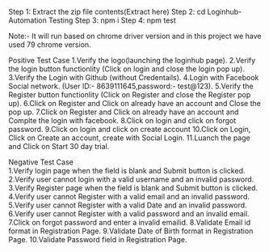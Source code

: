 Step 1: Extract the zip file contents(Extract here)
Step 2: cd Loginhub-Automation Testing
Step 3: npm i
Step 4: npm test 

Note:- It will run based on chrome driver version and in this project we have used 79 chrome version.


Positive Test Case
		1.Verify the logo(launching the loginhub page).
		2.Verify the login button functionlity (Click on login and close the login pop up).
		3.Verify the Login with Github (without Credentails).
		4.Login with  Facebook Social network. (User ID:- 8639111645,password:- test@123).
		5.Verify the Register button functionlity (Click on Register and close the Register pop up).
		6.Click on Register and Click on already have an account and Close the pop up.
		7.Click on Register and Click on already have an account and Complte the login with facebook.
		8.Click on login and click on forgot password.
		9.Click on login and click on create account 
		10.Click on Login, Click on Create an account, create with Social Login.
		11.Luanch the page and Click on Start 30 day trial.		
		
Negative Test Case	
		1.Verify login page when the field is blank and Submit button is clicked.
		2.Verify user cannot login with a valid username and an invalid password.
		3.Verify Register page when the field is blank and Submit button is clicked.
		4.Verify user cannot Register with a valid email and an invalid password.
		5.Verify user cannot Register with a valid Date and an invalid password.
		6.Verify user cannot Register with a valid password and an invalid email.
		7.Click on forgot password and enter a invalid emailid.
		8.Validate Email id format in Registration Page.
		9.Validate Date of Birth format in Registration Page.
		10.Validate Password field in Registration Page.
